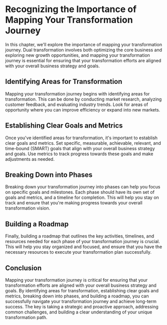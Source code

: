 Recognizing the Importance of Mapping Your Transformation Journey
=================================================================================================================

In this chapter, we'll explore the importance of mapping your transformation journey. Dual transformation involves both optimizing the core business and exploring new growth opportunities, and mapping your transformation journey is essential for ensuring that your transformation efforts are aligned with your overall business strategy and goals.

Identifying Areas for Transformation
------------------------------------

Mapping your transformation journey begins with identifying areas for transformation. This can be done by conducting market research, analyzing customer feedback, and evaluating industry trends. Look for areas of opportunity where you can improve efficiency or expand into new markets.

Establishing Clear Goals and Metrics
------------------------------------

Once you've identified areas for transformation, it's important to establish clear goals and metrics. Set specific, measurable, achievable, relevant, and time-bound (SMART) goals that align with your overall business strategy and goals. Use metrics to track progress towards these goals and make adjustments as needed.

Breaking Down into Phases
-------------------------

Breaking down your transformation journey into phases can help you focus on specific goals and milestones. Each phase should have its own set of goals and metrics, and a timeline for completion. This will help you stay on track and ensure that you're making progress towards your overall transformation vision.

Building a Roadmap
------------------

Finally, building a roadmap that outlines the key activities, timelines, and resources needed for each phase of your transformation journey is crucial. This will help you stay organized and focused, and ensure that you have the necessary resources to execute your transformation plan successfully.

Conclusion
----------

Mapping your transformation journey is critical for ensuring that your transformation efforts are aligned with your overall business strategy and goals. By identifying areas for transformation, establishing clear goals and metrics, breaking down into phases, and building a roadmap, you can successfully navigate your transformation journey and achieve long-term success. The key is taking a strategic and proactive approach, addressing common challenges, and building a clear understanding of your unique transformation path.


